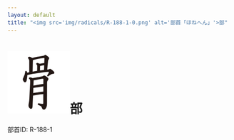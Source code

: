 ```yaml
---
layout: default
title: "<img src='img/radicals/R-188-1-0.png' alt='部首「ほねへん」'>部"  # glyphをタイトルに使用
---
```


# <img src='img/radicals/R-188-1-0.png' alt='部首「ほねへん」'>部
部首ID: R-188-1
